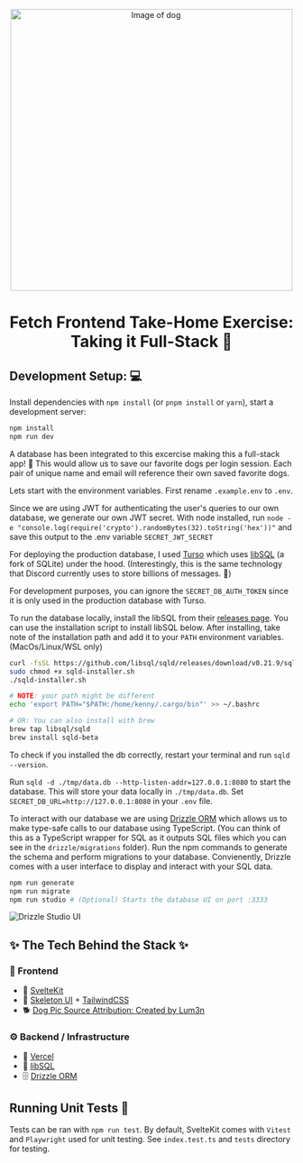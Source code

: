 <p align="center">
  <a href="https://t4stack.com" target="_blank" rel="noopener noreferrer">
    <picture>
      <img src="https://github.com/kenny101/Fetch-FE-Take-Home/assets/53395124/5c8c8e61-ff9b-47b5-81ad-7450ef54189d" width="500" alt="Image of dog">
    </picture>
  </a>
</p>

<h1 align="center">
    Fetch Frontend Take-Home Exercise: Taking it Full-Stack 🚀 
</h1>

## Development Setup: 💻
Install dependencies with `npm install` (or `pnpm install` or `yarn`), start a development server:

```bash
npm install
npm run dev
```

A database has been integrated to this excercise making this a full-stack app! 🚀 This would allow us to save our favorite dogs per login session. Each pair of unique name and email will reference their own saved favorite dogs.

Lets start with the environment variables. First rename `.example.env` to `.env`.

Since we are using JWT for authenticating the user's queries to our own database, we generate our own JWT secret. With node installed, run `node -e "console.log(require('crypto').randomBytes(32).toString('hex'))"` and save this output to the .env variable `SECRET_JWT_SECRET`

For deploying the production database, I used [Turso](https://turso.tech/) which uses [libSQL](https://github.com/tursodatabase/libsql) (a fork of SQLite) under the hood. (Interestingly, this is the same technology that Discord currently uses to store billions of messages. 🤯)

For development purposes, you can ignore the `SECRET_DB_AUTH_TOKEN` since it is only used in the production database with Turso.

To run the database locally, install the libSQL from their [releases page](https://github.com/libsql/sqld/releases/tag/v0.21.9). You can use the installation script to install libSQL below. After installing, take note of the installation path and add it to your `PATH` environment variables. (MacOs/Linux/WSL only)

```bash
curl -fsSL https://github.com/libsql/sqld/releases/download/v0.21.9/sqld-installer.sh -o sqld-installer.sh
sudo chmod +x sqld-installer.sh
./sqld-installer.sh

# NOTE: your path might be different
echo 'export PATH="$PATH:/home/kenny/.cargo/bin"' >> ~/.bashrc

# OR: You can also install with brew
brew tap libsql/sqld
brew install sqld-beta
```

To check if you installed the db correctly, restart your terminal and run `sqld --version`.

Run `sqld -d ./tmp/data.db --http-listen-addr=127.0.0.1:8080` to start the database. This will store your data locally in `./tmp/data.db`. Set `SECRET_DB_URL=http://127.0.0.1:8080` in your `.env` file.

To interact with our database we are using <a href="https://orm.drizzle.team/">Drizzle ORM</a> which allows us to make type-safe calls to our database using TypeScript. (You can think of this as a TypeScript wrapper for SQL as it outputs SQL files which you can see in the `drizzle/migrations` folder). Run the npm commands to generate the schema and perform migrations to your database. Convienently, Drizzle comes with a user interface to display and interact with your SQL data.

```bash
npm run generate
npm run migrate
npm run studio # (Optional) Starts the database UI on port :3333
```

![Drizzle Studio UI](https://github.com/kenny101/Fetch-FE-Take-Home/assets/53395124/598e1871-d8ed-4a91-acc3-e0c7c1817554)


## ✨ The Tech Behind the Stack ✨

### 🔮 Frontend
- 🔗 [SvelteKit](https://kit.svelte.dev/)
- 🎨 [Skeleton UI](https://www.skeleton.dev/) + [TailwindCSS](https://tailwindcss.com/)
- 🐕 [Dog Pic Source Attribution: Created by Lum3n](https://www.pexels.com/photo/closeup-photo-of-brown-and-black-dog-face-406014/)

### ⚙️ Backend / Infrastructure
- 🔺 [Vercel](https://vercel.com/)
- 📁 [libSQL](https://github.com/tursodatabase/libsql) 
- 🗄️ [Drizzle ORM](https://orm.drizzle.team)


## Running Unit Tests 🧰
Tests can be ran with `npm run test`. By default, SvelteKit comes with `Vitest` and `Playwright` used for unit testing. See `index.test.ts` and `tests` directory for testing.






